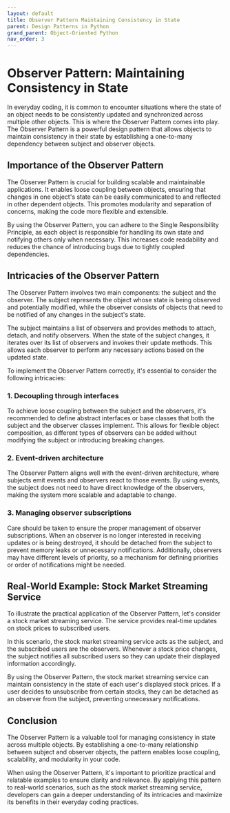 ```yaml
---
layout: default
title: Observer Pattern Maintaining Consistency in State
parent: Design Patterns in Python
grand_parent: Object-Oriented Python
nav_order: 3
---
```

# Observer Pattern: Maintaining Consistency in State

In everyday coding, it is common to encounter situations where the state of an object needs to be consistently updated and synchronized across multiple other objects. This is where the Observer Pattern comes into play. The Observer Pattern is a powerful design pattern that allows objects to maintain consistency in their state by establishing a one-to-many dependency between subject and observer objects.

## Importance of the Observer Pattern

The Observer Pattern is crucial for building scalable and maintainable applications. It enables loose coupling between objects, ensuring that changes in one object's state can be easily communicated to and reflected in other dependent objects. This promotes modularity and separation of concerns, making the code more flexible and extensible.

By using the Observer Pattern, you can adhere to the Single Responsibility Principle, as each object is responsible for handling its own state and notifying others only when necessary. This increases code readability and reduces the chance of introducing bugs due to tightly coupled dependencies.

## Intricacies of the Observer Pattern

The Observer Pattern involves two main components: the subject and the observer. The subject represents the object whose state is being observed and potentially modified, while the observer consists of objects that need to be notified of any changes in the subject's state.

The subject maintains a list of observers and provides methods to attach, detach, and notify observers. When the state of the subject changes, it iterates over its list of observers and invokes their update methods. This allows each observer to perform any necessary actions based on the updated state.

To implement the Observer Pattern correctly, it's essential to consider the following intricacies:

### 1. Decoupling through interfaces

To achieve loose coupling between the subject and the observers, it's recommended to define abstract interfaces or base classes that both the subject and the observer classes implement. This allows for flexible object composition, as different types of observers can be added without modifying the subject or introducing breaking changes.

### 2. Event-driven architecture

The Observer Pattern aligns well with the event-driven architecture, where subjects emit events and observers react to those events. By using events, the subject does not need to have direct knowledge of the observers, making the system more scalable and adaptable to change.

### 3. Managing observer subscriptions

Care should be taken to ensure the proper management of observer subscriptions. When an observer is no longer interested in receiving updates or is being destroyed, it should be detached from the subject to prevent memory leaks or unnecessary notifications. Additionally, observers may have different levels of priority, so a mechanism for defining priorities or order of notifications might be needed.

## Real-World Example: Stock Market Streaming Service

To illustrate the practical application of the Observer Pattern, let's consider a stock market streaming service. The service provides real-time updates on stock prices to subscribed users.

In this scenario, the stock market streaming service acts as the subject, and the subscribed users are the observers. Whenever a stock price changes, the subject notifies all subscribed users so they can update their displayed information accordingly.

By using the Observer Pattern, the stock market streaming service can maintain consistency in the state of each user's displayed stock prices. If a user decides to unsubscribe from certain stocks, they can be detached as an observer from the subject, preventing unnecessary notifications.

## Conclusion

The Observer Pattern is a valuable tool for managing consistency in state across multiple objects. By establishing a one-to-many relationship between subject and observer objects, the pattern enables loose coupling, scalability, and modularity in your code.

When using the Observer Pattern, it's important to prioritize practical and relatable examples to ensure clarity and relevance. By applying this pattern to real-world scenarios, such as the stock market streaming service, developers can gain a deeper understanding of its intricacies and maximize its benefits in their everyday coding practices.